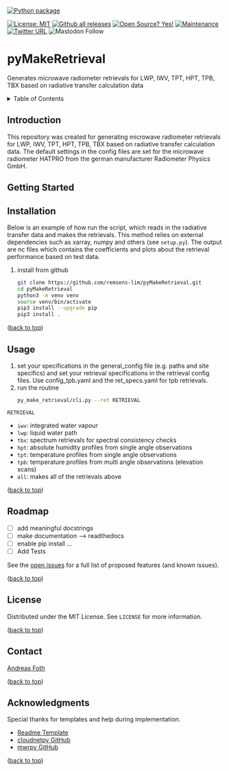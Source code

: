 <a name="top"></a>

[![Python package](https://github.com/WillyWallace/pyMakeRetrieval/actions/workflows/python-package.yml/badge.svg)](https://github.com/WillyWallace/pyMakeRetrieval/actions/workflows/python-package.yml)
<!-- ([![Pylint]&#40;https://github.com/remsens-lim/pyMakeRetrieval/actions/workflows/pylint.yml/badge.svg&#41;]&#40;https://github.com/remsens-lim/pyMakeRetrieval/actions/workflows/pylint.yml&#41;) -->
[![License: MIT](https://img.shields.io/badge/License-MIT-yellow.svg)](https://opensource.org/licenses/MIT)
[![Github all releases](https://img.shields.io/github/downloads/Naereen/StrapDown.js/total.svg)](https://github.com/remsens-lim/pyMakeRetrieval/releases/)
[![Open Source? Yes!](https://badgen.net/badge/Open%20Source%20%3F/Yes%21/blue?icon=github)](https://github.com/Naereen/badges/)
[![Maintenance](https://img.shields.io/badge/Maintained%3F-yes-green.svg)](https://github.com/remsens-lim/pyMakeRetrieval/graphs/commit-activity)
[![Twitter URL](https://img.shields.io/twitter/url/https/twitter.com/RSAtmos_LIM.svg?style=social&label=Follow%20%40RSAtmos_LIM)](https://twitter.com/RSAtmos_LIM)
![Mastodon Follow](https://img.shields.io/mastodon/follow/109461236453474330?domain=https%3A%2F%2Fmeteo.social&logoColor=%230066cc&style=social)

<!-- [![Release][release-shield]][release-url] -->
<!-- [![PyPi version](https://badgen.net/pypi/v/pip/)](https://pypi.com/project/pip) -->

<!-- [![Twitter](https://img.shields.io/twitter/follow/RSAtmos_LIM?style=for-the-badge)](https://twitter.com/RSAtmos_LIM) -->

# pyMakeRetrieval
Generates microwave radiometer retrievals for LWP, IWV, TPT, HPT, TPB, TBX based on radiative transfer calculation data  


<!-- TABLE OF CONTENTS -->
<details>
  <summary>Table of Contents</summary>
  <ol>
    <li><a href="#Introduction">Introduction</a></li>
    <li><a href="#getting-started">Getting Started</a></li>
    <li><a href="#Usage">Usage</a></li>
    <li><a href="#roadmap">Roadmap</a></li>
    <!-- <li><a href="#contributing">Contributing</a></li> -->
    <li><a href="#license">License</a></li>
    <li><a href="#contact">Contact</a></li>
    <li><a href="#acknowledgments">Acknowledgments</a></li>
  </ol>
</details>

<!-- Introduction -->
## Introduction

This repository was created for generating microwave radiometer retrievals for LWP, IWV, TPT, HPT, TPB, TBX based on radiative transfer calculation data. The default settings in the config files are set for the microwave radiometer HATPRO from the german manufacturer Radiometer Physics GmbH. 

<!-- GETTING STARTED -->
## Getting Started

<!-- Installation -->
## Installation

Below is an example of how run the script, which reads in the radiative transfer data and makes the retrievals. This method relies on external dependencies such as xarray, numpy and others (see `setup.py`). The output are nc files which contains the coefficients and plots about the retrieval performance based on test data.

1. install from github
   ```sh
   git clone https://github.com/remsens-lim/pyMakeRetrieval.git
   cd pyMakeRetrieval
   python3 -m venv venv
   source venv/bin/activate
   pip3 install --upgrade pip
   pip3 install .
   ```

<p text-align="right">(<a href="#top">back to top</a>)</p>

<!-- USAGE EXAMPLES -->
## Usage

1. set your specifications in the general_config file (e.g. paths and site specifics) and set your retrieval specifications in the retrieval config files. Use config_tpb.yaml and the ret_specs.yaml for tpb retrievals.
2. run the routine
   ```sh
   py_make_retrieval/cli.py --ret RETRIEVAL
   ```
`RETRIEVAL`
- `iwv`: integrated water vapour
- `lwp`: liquid water path
- `tbx`: spectrum retrievals for spectral consistency checks
- `hpt`: absolute humidity profiles from single angle observations
- `tpt`: temperature profiles from single angle observations
- `tpb`: temperature profiles from multi angle observations (elevation scans)
- `all`: makes all of the retrievals above


[//]: # (<img src="eval_ac/results_ln2_cal.png" width="70%">)

<p text-align="right">(<a href="#top">back to top</a>)</p>

<!-- ROADMAP -->
## Roadmap

- [ ] add meaningful docstrings
- [ ] make documentation --> readthedocs
- [ ] enable pip install ...
- [ ] Add Tests

See the [open issues](https://github.com/remsens-lim/pyMakeRetrieval/issues) for a full list of proposed features (and known issues).

<p text-align="right">(<a href="#top">back to top</a>)</p>

<!-- LICENSE -->
## License

Distributed under the MIT License. See `LICENSE` for more information.

<p text-align="right">(<a href="#top">back to top</a>)</p>

<!-- CONTACT -->
## Contact

[Andreas Foth](https://www.uni-leipzig.de/personenprofil/mitarbeiter/dr-andreas-foth)


<p text-align="right">(<a href="#top">back to top</a>)</p>

<!-- ACKNOWLEDGMENTS -->
## Acknowledgments

Special thanks for templates and help during implementation.

* [Readme Template](https://github.com/othneildrew/Best-README-Template)
* [cloudnetpy GitHub](https://github.com/actris-cloudnet/cloudnetpy.git)
* [mwrpy GitHub](https://github.com/actris-cloudnet/mwrpy.git)

<p text-align="right">(<a href="#top">back to top</a>)</p>
